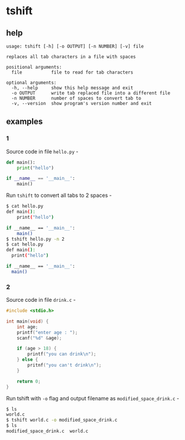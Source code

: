 # tshift

## help
```
usage: tshift [-h] [-o OUTPUT] [-n NUMBER] [-v] file

replaces all tab characters in a file with spaces

positional arguments:
  file           file to read for tab characters

optional arguments:
  -h, --help     show this help message and exit
  -o OUTPUT      write tab replaced file into a different file
  -n NUMBER      number of spaces to convert tab to
  -v, --version  show program's version number and exit
```

## examples

### 1

Source code in file `hello.py` - 
```python
def main():
	print("hello")

if __name__ == '__main__':
	main()
```

Run `tshift` to convert all tabs to 2 spaces - 
```sh
$ cat hello.py
def main():
	print("hello")

if __name__ == '__main__':
	main()
$ tshift hello.py -n 2
$ cat hello.py
def main():
  print("hello")

if __name__ == '__main__':
  main()
```

### 2

Source code in file `drink.c` - 
```c
#include <stdio.h>

int main(void) {
	int age;
	printf("enter age : ");
	scanf("%d" &age);

	if (age > 18) {
		printf("you can drink\n");
	} else {
		pritnf("you can't drink\n");
	}

	return 0;
}
```

Run tshift with `-o` flag and output filename as `modified_space_drink.c` - 

```sh
$ ls
world.c
$ tshift world.c -o modified_space_drink.c
$ ls
modified_space_drink.c  world.c
```
